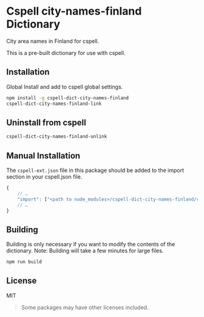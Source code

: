 # Cspell city-names-finland Dictionary

City area names in Finland for cspell.

This is a pre-built dictionary for use with cspell.

## Installation

Global Install and add to cspell global settings.

```sh
npm install -g cspell-dict-city-names-finland
cspell-dict-city-names-finland-link
```

## Uninstall from cspell

```sh
cspell-dict-city-names-finland-unlink
```

## Manual Installation

The `cspell-ext.json` file in this package should be added to the import section in your cspell.json file.

```javascript
{
    // …
    "import": ["<path to node_modules>/cspell-dict-city-names-finland/cspell-ext.json"],
    // …
}
```

## Building

Building is only necessary if you want to modify the contents of the dictionary.  Note: Building will take a few minutes for large files.

```sh
npm run build
```

## License

MIT
> Some packages may have other licenses included.
